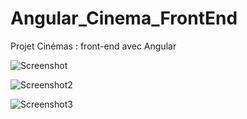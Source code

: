 # Angular_Cinema_FrontEnd
Projet Cinémas : front-end avec Angular


![Screenshot](https://user-images.githubusercontent.com/39586770/205004585-d3893e05-8ef1-4f66-bc37-4a58cd5cab5f.png)




![Screenshot2](https://user-images.githubusercontent.com/39586770/205005769-f7b56a7e-35a6-4e2f-91a1-e8019284efaa.png)



![Screenshot3](https://user-images.githubusercontent.com/39586770/205006233-2f4e19e8-d5d6-46a6-913e-30ab477618b3.png)
